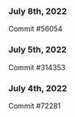 ### July 8th, 2022

Commit #56054

### July 5th, 2022

Commit #314353


### July 4th, 2022

Commit #72281
